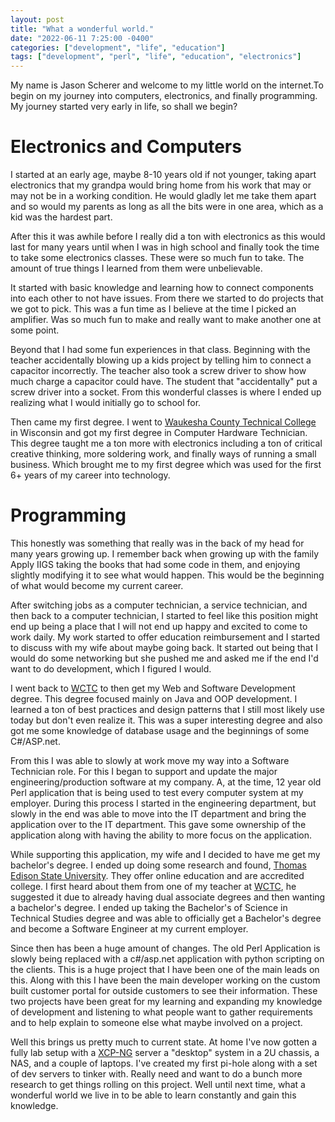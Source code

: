 ```yaml
---
layout: post
title: "What a wonderful world."
date: "2022-06-11 7:25:00 -0400"
categories: ["development", "life", "education"]
tags: ["development", "perl", "life", "education", "electronics"]
---
```


My name is Jason Scherer and welcome to my little world on the internet.To begin on my journey into computers, electronics, and finally programming. My journey started very early in life, so shall we begin?

# Electronics and Computers

I started at an early age, maybe 8-10 years old if not younger, taking apart electronics that my grandpa would bring home from his work that may or may not be in a working condition. He would gladly let me take them apart and so would my parents as long as all the bits were in one area, which as a kid was the hardest part.

After this it was awhile before I really did a ton with electronics as this would last for many years until when I was in high school and finally took the time to take some electronics classes. These were so much fun to take. The amount of true things I learned from them were unbelievable.

It started with basic knowledge and learning how to connect components into each other to not have issues. From there we started to do projects that we got to pick. This was a fun time as I believe at the time I picked an amplifier. Was so much fun to make and really want to make another one at some point.

Beyond that I had some fun experiences in that class. Beginning with the teacher accidentally blowing up a kids project by telling him to connect a capacitor incorrectly. The teacher also took a screw driver to show how much charge a capacitor could have. The student that "accidentally" put a screw driver into a socket. From this wonderful classes is where I ended up realizing what I would initially go to school for.

Then came my first degree. I went to [Waukesha County Technical College](https://www.wctc.edu/) in Wisconsin and got my first degree in Computer Hardware Technician. This degree taught me a ton more with electronics including a ton of critical creative thinking, more soldering work, and finally ways of running a small business. Which brought me to my first degree which was used for the first 6+ years of my career into technology.

# Programming

This honestly was something that really was in the back of my head for many years growing up. I remember back when growing up with the family Apply IIGS taking the books that had some code in them, and enjoying slightly modifying it to see what would happen. This would be the beginning of what would become my current career.

After switching jobs as a computer technician, a service technician, and then back to a computer technician, I started to feel like this position might end up being a place that I will not end up happy and excited to come to work daily. My work started to offer education reimbursement and I started to discuss with my wife about maybe going back. It started out being that I would do some networking but she pushed me and asked me if the end I'd want to do development, which I figured I would.

I went back to [WCTC](https://www.wctc.edu/) to then get my Web and Software Development degree. This degree focused mainly on Java and OOP development. I learned a ton of best practices and design patterns that I still most likely use today but don't even realize it. This was a super interesting degree and also got me some knowledge of database usage and the beginnings of some C#/ASP.net.

From this I was able to slowly at work move my way into a Software Technician role. For this I began to support and update the major engineering/production software at my company. A, at the time, 12 year old Perl application that is being used to test every computer system at my employer. During this process I started in the engineering department, but slowly in the end was able to move into the IT department and bring the application over to the IT department. This gave some ownership of the application along with having the ability to more focus on the application.

While supporting this application, my wife and I decided to have me get my bachelor's degree. I ended up doing some research and found, [Thomas Edison State University](https://www.tesu.edu/). They offer online education and are accredited college. I first heard about them from one of my teacher at [WCTC](https://www.wctc.edu/), he suggested it due to already having dual associate degrees and then wanting a bachelor's degree. I ended up taking the Bachelor's of Science in Technical Studies degree and was able to officially get a Bachelor's degree and become a Software Engineer at my current employer.

Since then has been a huge amount of changes. The old Perl Application is slowly being replaced with a c#/asp.net application with python scripting on the clients. This is a huge project that I have been one of the main leads on this. Along with this I have been the main developer working on the custom built customer portal for outside customers to see their information. These two projects have been great for my learning and expanding my knowledge of development and listening to what people want to gather requirements and to help explain to someone else what maybe involved on a project.

Well this brings us pretty much to current state. At home I've now gotten a fully lab setup with a [XCP-NG](https://xcp-ng.org/) server a "desktop" system in a 2U chassis, a NAS, and a couple of laptops. I've created my first pi-hole along with a set of dev servers to tinker with. Really need and want to do a bunch more research to get things rolling on this project. Well until next time, what a wonderful world we live in to be able to learn constantly and gain this knowledge.
